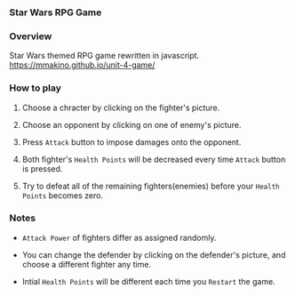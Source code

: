 ### Star Wars RPG Game 

### Overview

Star Wars themed RPG game rewritten in javascript.
https://mmakino.github.io/unit-4-game/

### How to play

1. Choose a chracter by clicking on the fighter's picture.

2. Choose an opponent by clicking on one of enemy's picture.

3. Press `Attack` button to impose damages onto the opponent.

4. Both fighter's `Health Points` will be decreased every time `Attack` button is pressed.

5. Try to defeat all of the remaining fighters(enemies) before your `Health Points` becomes zero.

### Notes

* `Attack Power` of fighters differ as assigned randomly.

* You can change the defender by clicking on the defender's picture, and choose a different fighter any time.

* Intial `Health Points` will be different each time you `Restart` the game.

